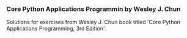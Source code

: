 ### Core Python Applications Programmin by Wesley J. Chun

Solutions for exercises from Wesley J. Chun book titled 'Core Python Applications Programming, 3rd Edition'.
